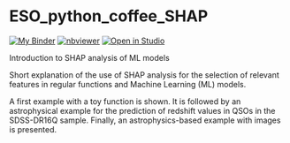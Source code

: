 # ESO_python_coffee_SHAP

[![My Binder](https://mybinder.org/badge.svg)](https://mybinder.org/v2/gh/racarvajal/ESO_python_coffee_SHAP/main?filepath=Intro_SHAP.ipynb) [![nbviewer](https://img.shields.io/badge/view%20in-nbviewer-orange)](https://nbviewer.org/github/racarvajal/ESO_python_coffee_SHAP/blob/main/Intro_SHAP.ipynb) <a target="_blank" href="https://lightning.ai/new?repo_url=https%3A%2F%2Fgithub.com%2Fracarvajal%2FESO_python_coffee_SHAP">
  <img src="https://pl-bolts-doc-images.s3.us-east-2.amazonaws.com/app-2/studio-badge.svg" alt="Open in Studio" />
</a>

Introduction to SHAP analysis of ML models

Short explanation of the use of SHAP analysis for the selection of relevant features in regular functions and Machine Learning (ML) models.

A first example with a toy function is shown. It is followed by an astrophysical example for the prediction of redshift values in QSOs in the SDSS-DR16Q sample. Finally, an astrophysics-based example with images is presented.
